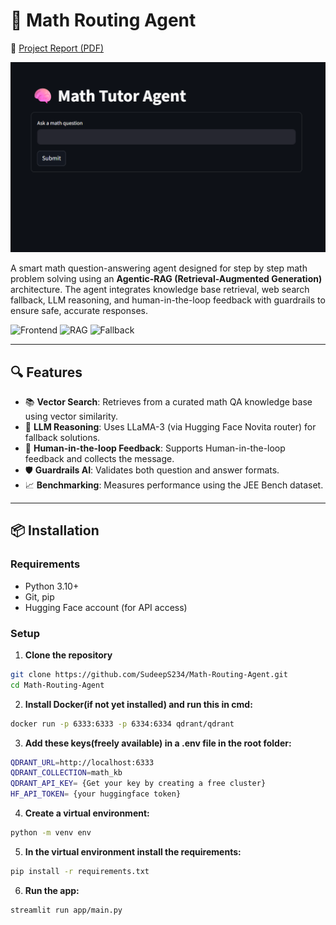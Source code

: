 # 🧠 Math Routing Agent

📄 [Project Report (PDF)](https://drive.google.com/file/d/1X8SsLY-4UXtnRUMF0Q65jaLMKzaqexTH/view?usp=sharing)

<p align="center"> <img src="utils/Screenshot 2025-07-03 202410.png" width="1000"/> </p>

A smart math question-answering agent designed for step by step math problem solving using an **Agentic-RAG (Retrieval-Augmented Generation)** architecture. The agent integrates knowledge base retrieval, web search fallback, LLM reasoning, and human-in-the-loop feedback with guardrails to ensure safe, accurate responses.

![Frontend](https://img.shields.io/badge/Frontend-Streamlit-orange)
![RAG](https://img.shields.io/badge/Architecture-RAG-brightgreen)
![Fallback](https://img.shields.io/badge/LLM-LLaMA--3-yellow)

---

## 🔍 Features

- 📚 **Vector Search**: Retrieves from a curated math QA knowledge base using vector similarity.
- 🧠 **LLM Reasoning**: Uses LLaMA-3 (via Hugging Face Novita router) for fallback solutions.
- 🔁 **Human-in-the-loop Feedback**: Supports Human-in-the-loop feedback and collects the message.
- 🛡️ **Guardrails AI**: Validates both question and answer formats.
- 📈 **Benchmarking**: Measures performance using the JEE Bench dataset.

---

## 📦 Installation

### Requirements

- Python 3.10+
- Git, pip
- Hugging Face account (for API access)

### Setup

1. **Clone the repository**

```bash
git clone https://github.com/SudeepS234/Math-Routing-Agent.git
cd Math-Routing-Agent
```

2. **Install Docker(if not yet installed) and run this in cmd:**
```bash
docker run -p 6333:6333 -p 6334:6334 qdrant/qdrant
```

3. **Add these keys(freely available) in a .env file in the root folder:**
```bash
QDRANT_URL=http://localhost:6333
QDRANT_COLLECTION=math_kb
QDRANT_API_KEY= {Get your key by creating a free cluster}
HF_API_TOKEN= {your huggingface token}
```

4. **Create a virtual environment:**
```bash
python -m venv env
```

5. **In the virtual environment install the requirements:**
```bash
pip install -r requirements.txt
```

6. **Run the app:**
```bash
streamlit run app/main.py
```
